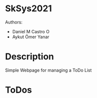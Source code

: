 # SkSys2021

Authors: </br>
<ul>
<li>Daniel M Castro O </li>
<li>Aykut Ömer Yanar </li>
</ul>

# Description
Simple Webpage for managing a ToDo List

# ToDos
